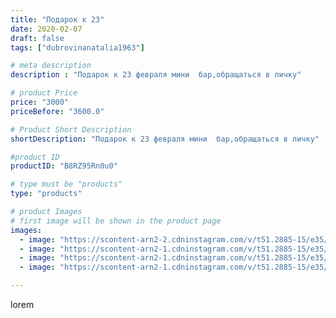 ```yaml
---
title: "Подарок к 23"
date: 2020-02-07
draft: false
tags: ["dubrovinanatalia1963"]

# meta description
description : "Подарок к 23 февраля мини  бар,обращаться в личку"

# product Price
price: "3000"
priceBefore: "3600.0"

# Product Short Description
shortDescription: "Подарок к 23 февраля мини  бар,обращаться в личку"

#product ID
productID: "B8RZ95Rn0u0"

# type must be "products"
type: "products"

# product Images
# first image will be shown in the product page
images:
  - image: "https://scontent-arn2-2.cdninstagram.com/v/t51.2885-15/e35/83898411_2777097609013328_7132462025695489374_n.jpg?se=7&tp=1&_nc_ht=scontent-arn2-2.cdninstagram.com&_nc_cat=108&_nc_ohc=SwUTdgIMfPgAX8Mq-x-&oh=7d7b96d64271cc4d4af38955fb21a2dd&oe=606BCA00&ig_cache_key=MjIzODY4NDY5MjQwODQ3MDE3Nw%3D%3D.2"
  - image: "https://scontent-arn2-1.cdninstagram.com/v/t51.2885-15/e35/83311952_780869655654943_3787052022373248513_n.jpg?se=7&tp=1&_nc_ht=scontent-arn2-1.cdninstagram.com&_nc_cat=107&_nc_ohc=nb6bigkVbpMAX-N5CWh&oh=6ce6a4b3e8df9c0a7fbbdf8640077990&oe=606C15B5&ig_cache_key=MjIzODY4NDY5MjM2NjcwNDIwMg%3D%3D.2"
  - image: "https://scontent-arn2-1.cdninstagram.com/v/t51.2885-15/e35/83893817_180677413162051_8752785069628134840_n.jpg?se=7&tp=1&_nc_ht=scontent-arn2-1.cdninstagram.com&_nc_cat=107&_nc_ohc=JnhVpbnCKAoAX85HhDD&oh=f09b09074693356d23316a895f4d01af&oe=6069CB0D&ig_cache_key=MjIzODY4NDY5MjM4MzQzNzM0Mg%3D%3D.2"
  - image: "https://scontent-arn2-1.cdninstagram.com/v/t51.2885-15/e35/83517842_126316488660602_6018568949742801971_n.jpg?se=7&tp=1&_nc_ht=scontent-arn2-1.cdninstagram.com&_nc_cat=102&_nc_ohc=cvyyC782l9EAX-wkPMr&oh=4ebb92193df21d3777dd483b29d2b04e&oe=606CD01F&ig_cache_key=MjIzODY4NDY5MjM3NDkwNzIzNg%3D%3D.2"

---
```

lorem
